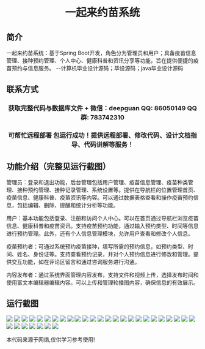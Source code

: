 <p><h1 align="center">一起来约苗系统</h1></p>

## 简介
一起来约苗系统：基于Spring Boot开发，角色分为管理员和用户；具备疫苗信息管理、接种预约管理、个人中心、健康科普和资讯分享等功能，旨在提供便捷的疫苗预约与信息服务。    --计算机毕业设计源码；毕设源码；java毕业设计源码


## 联系方式
<p><h3 align="center">获取完整代码与数据库文件 + 微信：deepguan QQ: 86050149 QQ群: 783742310</h3></p>
<p><h3 align="center">可帮忙远程部署 包运行成功！提供远程部署、修改代码、设计文档指导、代码讲解等服务！</h3></p>

## 功能介绍（完整见运行截图）
管理员：登录和退出功能，后台管理包括用户管理、疫苗信息管理、疫苗种类管理、接种预约管理、接种记录管理、系统设置等。提供在导航栏的位置管理首页、疫苗信息、健康科普、疫苗资讯等内容。可以通过数据表格查看和操作疫苗预约信息，包括编辑、删除、提醒和统计分析等功能。

用户：基本功能包括登录、注册和访问个人中心。可以在首页通过导航栏浏览疫苗信息、健康科普和疫苗资讯。支持疫苗预约功能，通过输入预约类型、时间等信息进行预约管理。此外，还有个人信息管理模块，允许用户查看和修改个人信息。

疫苗预约者：可通过系统预约疫苗接种，填写所需的预约信息，如预约类型、时间、姓名、身份证等。支持查看预约记录，并对个人预约信息进行修改和管理。提供交互功能，如在评论区留言和通过咨询服务进行沟通。

内容发布者：通过系统界面管理内容发布，支持文件和视频上传，选择发布时间和使用富文本编辑器编辑内容。可以上传和管理轮播图内容，确保信息的有效展示。


## 运行截图
![](img/001.jpg)
![](img/002.jpg)
![](img/003.jpg)
![](img/004.jpg)
![](img/005.jpg)
![](img/006.jpg)
![](img/007.jpg)
![](img/008.jpg)
![](img/009.jpg)
![](img/010.jpg)
![](img/011.jpg)
![](img/012.jpg)
![](img/013.jpg)
![](img/014.jpg)
![](img/015.jpg)
![](img/016.jpg)
![](img/017.jpg)
![](img/018.jpg)
![](img/019.jpg)
![](img/020.jpg)
![](img/021.jpg)
![](img/022.jpg)
![](img/023.jpg)
![](img/024.jpg)
![](img/025.jpg)
![](img/026.jpg)
![](img/027.jpg)
![](img/028.jpg)
![](img/029.jpg)
![](img/030.jpg)
![](img/031.jpg)
![](img/032.jpg)

<p>本代码来源于网络,仅供学习参考使用!</p>
